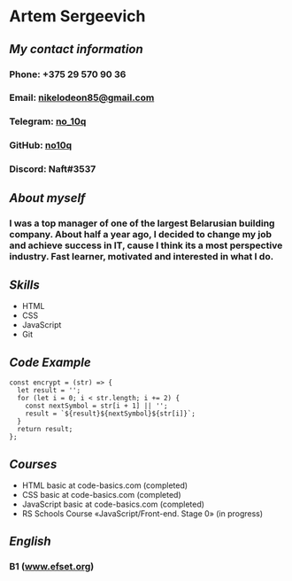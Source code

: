 # **Artem Sergeevich**
## **_My contact information_**
### **Phone**: +375 29 570 90 36
### **Email**: nikelodeon85@gmail.com
### **Telegram**: [no_10q](https://web.telegram.org/z/#1065237817)
### **GitHub**: [no10q](https://github.com/no10q)
### **Discord**: Naft#3537
## **_About myself_**
### I was a top manager of one of the largest Belarusian building company. About half a year ago, I decided to change my job and achieve success in IT, cause I think its a most perspective industry. Fast learner, motivated and interested in what I do.
## **_Skills_**
*   HTML
*   CSS
*   JavaScript
*   Git
## **_Code Example_** 
```
const encrypt = (str) => {
  let result = '';
  for (let i = 0; i < str.length; i += 2) {
    const nextSymbol = str[i + 1] || '';
    result = `${result}${nextSymbol}${str[i]}`;
  }
  return result;
};
```
## **_Courses_**
*   HTML basic at code-basics.com (completed)
*   CSS basic at code-basics.com (completed)
*   JavaScript basic at code-basics.com (completed)
*   RS Schools Course «JavaScript/Front-end. Stage 0» (in progress)
## **_English_**
### B1 (www.efset.org)